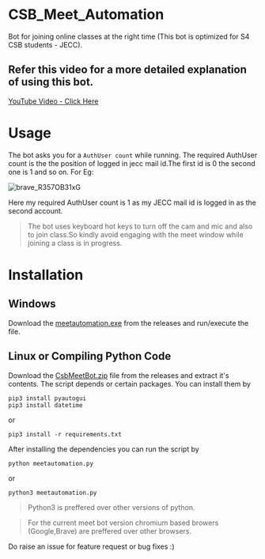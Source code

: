 # CSB_Meet_Automation
Bot for joining online classes at the right time (This bot is optimized for S4 CSB students -  JECC).

## Refer this video for a more detailed explanation of using this bot.
[YouTube Video - Click Here](https://youtu.be/mx6fBHsQoXk)

# Usage 
The bot asks you for a ```AuthUser count``` while running. The required AuthUser count is the the position of logged in jecc mail id.The first id is 0 the second one is 1 and so on. For Eg:


![brave_R357OB31xG](https://user-images.githubusercontent.com/84261649/119509337-2e9d5280-bd8e-11eb-94c4-e5fe486e3899.png)


Here my required AuthUser count is 1 as my JECC mail id is logged in as the second account.

> The bot uses keyboard hot keys to turn off the cam and mic and also to join class.So kindly avoid engaging with the meet window while joining a class is in progress.


# Installation

## Windows 

Download the [meetautomation.exe](https://github.com/Pranavk-official/CSB_Meet_Automation/releases/download/v1.0/meetautomation.exe) from the releases and run/execute the file.


## Linux or Compiling Python Code

Download the [CsbMeetBot.zip](https://github.com/Pranavk-official/CSB_Meet_Automation/archive/refs/tags/v1.0.zip) file from the releases and extract it's contents.
The script depends or certain packages. You can install them by
```
pip3 install pyautogui
pip3 install datetime
```
or
```
pip3 install -r requirements.txt
```
After installing the dependencies you can run the script by
```
python meetautomation.py
```
or
```
python3 meetautomation.py
```
> Python3 is preffered over other versions of python.

> For the current meet bot version chromium based browers (Google,Brave) are preffered over other browsers.

Do raise an issue for feature request or bug fixes :)
